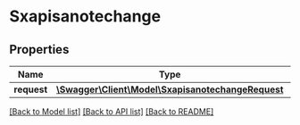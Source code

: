 # Sxapisanotechange

## Properties
Name | Type | Description | Notes
------------ | ------------- | ------------- | -------------
**request** | [**\Swagger\Client\Model\SxapisanotechangeRequest**](SxapisanotechangeRequest.md) |  | [optional] 

[[Back to Model list]](../README.md#documentation-for-models) [[Back to API list]](../README.md#documentation-for-api-endpoints) [[Back to README]](../README.md)


